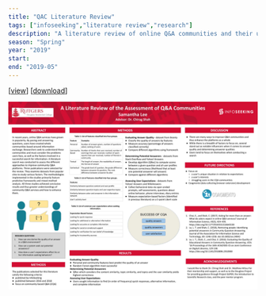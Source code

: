 ```yaml
---
title: "QAC Literature Review"
tags: ["infoseeking","literature review","research"]
description: "A literature review of online Q&A communities and their users' information-seeking behaviors."
season: "Spring"
year: "2019"
start: 
end: "2019-05"
---
```


<div class="text-center">
[<a href="../../../../docs/QACLitReview.pdf" target="_blank">view</a>] 
[<a href="../../../../docs/QACLitReview.pdf" target="_blank" download>download</a>]
</div>

![QAC](QACLitReview.jpg)

##
